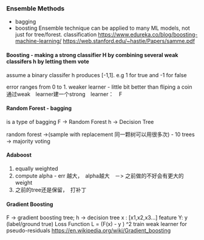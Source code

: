 ### Ensemble Methods
- bagging
- boosting
Ensemble technique can be applied to many ML models, not just for tree/forest. classification 
https://www.edureka.co/blog/boosting-machine-learning/
https://web.stanford.edu/~hastie/Papers/samme.pdf


#### Boosting - making a strong classifier H by combining several weak classifers h by letting them vote
assume a binary classifer h produces [-1,1]. e.g 1 for true and -1 for false

error ranges from 0 to 1. 
weaker learner - little bit better than fliping a coin
通过weak　learner建一个strong　learner：　F

#### Random Forest - bagging
is a type of bagging 
F -> Random Forest 
h -> Decision Tree

random forest ->(sample with replacement 同一颗树可以用很多次) -  10 trees -> majority voting

#### Adaboost
1. equally weighted 
2. compute alpha - err 越大，　alpha越大　－> 之前做的不好会有更大的weight
3. 之前的tree还是保留，　打补丁

#### Gradient Boosting 
F -> gradient boosting tree; h -> decision tree
x : [x1,x2,x3...] feature Y: y (label/ground true)
Loss Function L = (F(x) - y ) ^2
train weak learner for pseudo-residuals
https://en.wikipedia.org/wiki/Gradient_boosting

